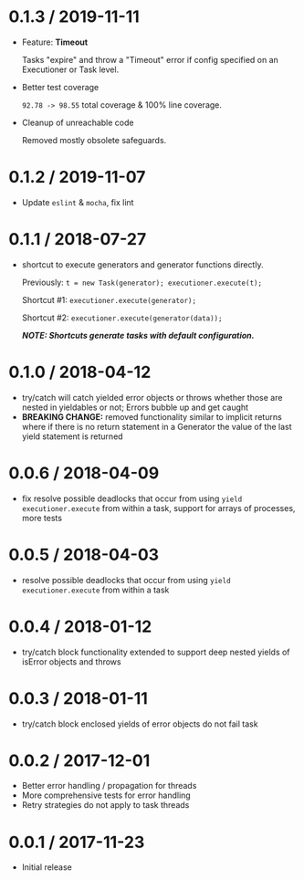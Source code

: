 0.1.3 / 2019-11-11
==================

  * Feature: **Timeout**

    Tasks "expire" and throw a "Timeout" error if config specified on an Executioner or Task level.

  * Better test coverage

    `92.78 -> 98.55` total coverage & 100% line coverage.

  * Cleanup of unreachable code

    Removed mostly obsolete safeguards.


0.1.2 / 2019-11-07
==================

  * Update `eslint` & `mocha`, fix lint


0.1.1 / 2018-07-27
==================

  * shortcut to execute generators and generator functions directly.

    Previously: `t = new Task(generator); executioner.execute(t);`

    Shortcut #1: `executioner.execute(generator);`

    Shortcut #2: `executioner.execute(generator(data));`

    **_NOTE: Shortcuts generate tasks with default configuration._**

0.1.0 / 2018-04-12
==================

  * try/catch will catch yielded error objects or throws whether those are nested in yieldables or not; Errors bubble up and get caught
  * **BREAKING CHANGE:** removed functionality similar to implicit returns where if there is no return statement in a Generator the value of the last yield statement is returned

0.0.6 / 2018-04-09
==================

  * fix resolve possible deadlocks that occur from using `yield executioner.execute` from within a task, support for arrays of processes, more tests

0.0.5 / 2018-04-03
==================

  * resolve possible deadlocks that occur from using `yield executioner.execute` from within a task

0.0.4 / 2018-01-12
==================

  * try/catch block functionality extended to support deep nested yields of isError objects and throws

0.0.3 / 2018-01-11
==================

  * try/catch block enclosed yields of error objects do not fail task

0.0.2 / 2017-12-01
==================

  * Better error handling / propagation for threads
  * More comprehensive tests for error handling
  * Retry strategies do not apply to task threads

0.0.1 / 2017-11-23
==================

  * Initial release